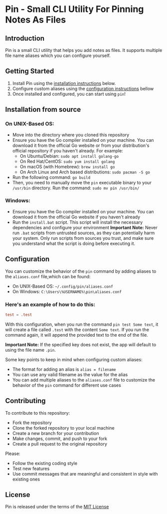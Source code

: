 # Pin - Small CLI Utility For Pinning Notes As Files

## Introduction

Pin is a small CLI utility that helps you add notes as files.
It supports multiple file name aliases which you can configure yourself.

## Getting Started

1.  Install Pin using the [installation instructions](#installation-from-source) below.
2.  Configure custom aliases using the [configuration instructions](#configuration) bellow
3. Once installed and configured, you can start using `pin`!

## Installation from source

### On UNIX-Based OS:

- Move into the directory where you cloned this repository
- Ensure you have the Go compiler installed on your machine. You can download it from the official Go website or from your distribution's official repository if you haven't already. For example:
  - On Ubuntu/Debian: `sudo apt install golang-go`
  - On Red Hat/CentOS: `sudo yum install golang`
  - On macOS (with Homebrew): `brew install go`
  - On Arch Linux and Arch based distributions: `sudo pacman -S go`
- Run the following command: `go build`
- Then, you need to manually move the `pin` executable binary to your `/usr/bin` directory. Run the command: `sudo mv pin /usr/bin/`
<!-- Add instruction how to add binary file to a different place and then add an alias pointing to it -->

### Windows:

* Ensure you have the Go compiler installed on your machine. You can download it from the official Go website if you haven't already
* Run the `install.bat` script. This script will install the necessary dependencies and configure your environment
**Important Note:** Never run `.bat` scripts from untrusted sources, as they can potentially harm your system. Only run scripts from sources you trust, and make sure you understand what the script is doing before executing it.

## Configuration

You can customize the behavior of the `pin` command by adding aliases to the `aliases.conf` file,which can be found:

- On UNIX-Based OS: `~/.config/pin/aliases.conf`
- On Windows: `C:\Users\%USERNAME%\pin\aliases.conf`

### Here's an example of how to do this:

```conf
test = .test
```

With this configuration, when you run the command `pin test Some text`, it will create a file called `.test` with the content `Some text`. If you run the command again, it will append the provided text to the end of the file.

**Important Note:** If the specified key does not exist, the app will default to using the file name `.pin`.

Some key points to keep in mind when configuring custom aliases:

* The format for adding an alias is `alias = filename`
* You can use any valid filename as the value for the alias
* You can add multiple aliases to the `aliases.conf` file to customize the behavior of the `pin` command for different use cases

## Contributing

To contribute to this repository:

* Fork the repository
* Clone the forked repository to your local machine
* Create a new branch for your contribution
* Make changes, commit, and push to your fork
* Create a pull request to the original repository

Please:
* Follow the existing coding style
* Test new features
* Use commit messages that are meaningful and consistent in style with existing ones

## License
Pin is released under the terms of the [MIT License](LICENSE)
